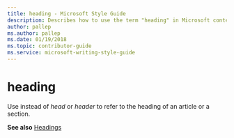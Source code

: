 ```yaml
---
title: heading - Microsoft Style Guide
description: Describes how to use the term "heading" in Microsoft content.
author: pallep
ms.author: pallep
ms.date: 01/19/2018
ms.topic: contributor-guide
ms.service: microsoft-writing-style-guide
---
```


# heading

Use instead of *head* or *header* to refer to the heading of an article or a section.

**See also** [Headings](~/scannable-content/headings.md)
